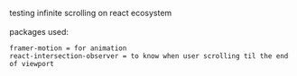 testing infinite scrolling on react ecosystem
<br></br>
packages used:
```
framer-motion = for animation
react-intersection-observer = to know when user scrolling til the end of viewport
```
